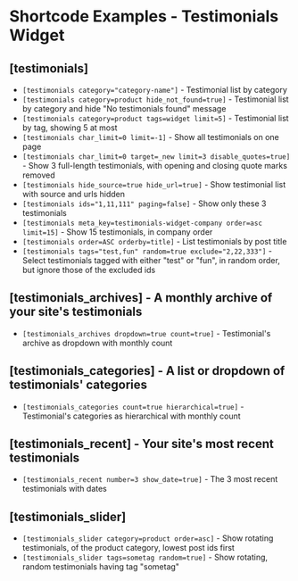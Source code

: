 # Shortcode Examples - Testimonials Widget

## [testimonials]

* `[testimonials category="category-name"]` - Testimonial list by category
* `[testimonials category=product hide_not_found=true]` - Testimonial list by category and hide "No testimonials found" message
* `[testimonials category=product tags=widget limit=5]` - Testimonial list by tag, showing 5 at most
* `[testimonials char_limit=0 limit=-1]` - Show all testimonials on one page
* `[testimonials char_limit=0 target=_new limit=3 disable_quotes=true]` - Show 3 full-length testimonials, with opening and closing quote marks removed
* `[testimonials hide_source=true hide_url=true]` - Show testimonial list with source and urls hidden
* `[testimonials ids="1,11,111" paging=false]` - Show only these 3 testimonials
* `[testimonials meta_key=testimonials-widget-company order=asc limit=15]` - Show 15 testimonials, in company order
* `[testimonials order=ASC orderby=title]` - List testimonials by post title
* `[testimonials tags="test,fun" random=true exclude="2,22,333"]` - Select testimonials tagged with either "test" or "fun", in random order, but ignore those of the excluded ids

## [testimonials_archives] - A monthly archive of your site's testimonials

* `[testimonials_archives dropdown=true count=true]` - Testimonial's archive as dropdown with monthly count

## [testimonials_categories] - A list or dropdown of testimonials' categories

* `[testimonials_categories count=true hierarchical=true]` - Testimonial's categories as hierarchical with monthly count

## [testimonials_recent] - Your site's most recent testimonials

* `[testimonials_recent number=3 show_date=true]` - The 3 most recent testimonials with dates

## [testimonials_slider]

* `[testimonials_slider category=product order=asc]` - Show rotating testimonials, of the product category, lowest post ids first
* `[testimonials_slider tags=sometag random=true]` - Show rotating, random testimonials having tag "sometag"
